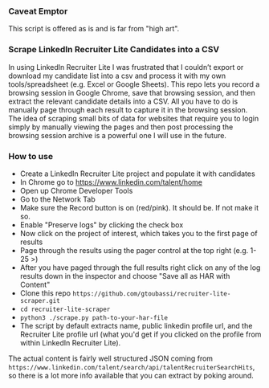 ### Caveat Emptor

This script is offered as is and is far from "high art".

### Scrape LinkedIn Recruiter Lite Candidates into a CSV

In using LinkedIn Recruiter Lite I was frustrated that I couldn’t export or download my candidate list into a csv and process it with my own tools/spreadsheet (e.g. Excel or Google Sheets).  This repo lets you record a browsing session in Google Chrome, save that browsing session, and then extract the relevant candidate details into a CSV.  All you have to do is manually page through each result to capture it in the browsing session.  The idea of scraping small bits of data for websites that require you to login simply by manually viewing the pages and then post processing the browsing session archive is a powerful one I will use in the future.

### How to use

* Create a LinkedIn Recruiter Lite project and populate it with candidates
* In Chrome go to https://www.linkedin.com/talent/home
* Open up Chrome Developer Tools
* Go to the Network Tab
* Make sure the Record button is on (red/pink).  It should be.  If not make it so.
* Enable "Preserve logs" by clicking the check box
* Now click on the project of interest, which takes you to the first page of results
* Page through the results using the pager control at the top right (e.g. 1-25 >)
* After you have paged through the full results right click on any of the log results down in the inspector and choose "Save all as HAR with Content"
* Clone this repo `https://github.com/gtoubassi/recruiter-lite-scraper.git`
* `cd recruiter-lite-scraper`
* `python3 ./scrape.py path-to-your-har-file`
* The script by default extracts name, public linkedin profile url, and the Recruiter Lite profile url (what you'd get if you clicked on the profile from within LinkedIn Recruiter Lite).

The actual content is fairly well structured JSON coming from `https://www.linkedin.com/talent/search/api/talentRecruiterSearchHits`, so there is a lot more info available that you can extract by poking around.
